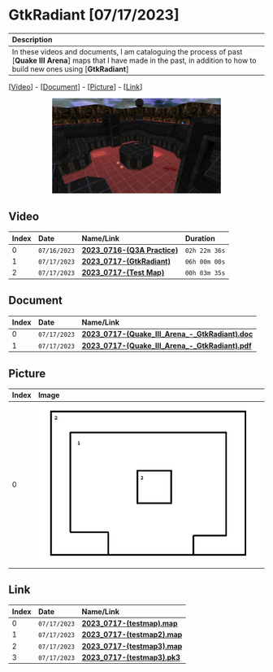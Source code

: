 
# GtkRadiant [07/17/2023]

| Description |
|:------------|
| In these videos and documents, I am cataloguing the process of past [**Quake III Arena**] maps that I have made in the past, in addition to how to build new ones using [**GtkRadiant**] |

[[Video](#video)] - [[Document](#document)] - [[Picture](#picture)] - [[Link](#link)]

<p align="center" width="100%">
    <img width="66%" src="https://github.com/mcc85s/FightingEntropy/blob/main/Video/GtkRadiant/thumbnail.jpg">
</p>

## Video

| Index | Date         | Name/Link                                                    | Duration      |
|:------|:-------------|:-------------------------------------------------------------|:--------------|
| 0     | `07/16/2023` | **[2023_0716-(Q3A Practice)](https://youtu.be/OpDG2mYlYM8)** | `02h 22m 36s` |
| 1     | `07/17/2023` | **[2023_0717-(GtkRadiant)](https://youtu.be/-tGdz6oxXZI)**   | `06h 00m 00s` |
| 2     | `07/17/2023` | **[2023_0717-(Test Map)](https://youtu.be/cbdJ-rWJbVI)**     | `00h 03m 35s` |

## Document

| Index | Date         | Name/Link                                                                                                                                                             |
|:------|:-------------|:----------------------------------------------------------------------------------------------------------------------------------------------------------------------|
| 0     | `07/17/2023` | **[2023_0717-(Quake_III_Arena_-_GtkRadiant).doc](https://github.com/mcc85s/FightingEntropy/blob/main/Video/GtkRadiant/2023_0717-(Quake_III_Arena_-_GtkRadiant).doc)** |
| 1     | `07/17/2023` | **[2023_0717-(Quake_III_Arena_-_GtkRadiant).pdf](https://github.com/mcc85s/FightingEntropy/blob/main/Video/GtkRadiant/2023_0717-(Quake_III_Arena_-_GtkRadiant).pdf)** |

## Picture

| Index | Image                                                                                                                          |
|:------|:-------------------------------------------------------------------------------------------------------------------------------|
| 0     | ![2023_0717-(mapdiagram).jpg](https://github.com/mcc85s/FightingEntropy/blob/main/Video/GtkRadiant/2023_0717-(mapdiagram).jpg) |

## Link

| Index | Date         | Name/Link                                                                                                                     |
|:------|:-------------|:------------------------------------------------------------------------------------------------------------------------------|
| 0     | `07/17/2023` | **[2023_0717-(testmap).map](https://github.com/mcc85s/FightingEntropy/blob/main/Video/GtkRadiant/2023_0717-(testmap).map)**   |
| 1     | `07/17/2023` | **[2023_0717-(testmap2).map](https://github.com/mcc85s/FightingEntropy/blob/main/Video/GtkRadiant/2023_0717-(testmap2).map)** |
| 2     | `07/17/2023` | **[2023_0717-(testmap3).map](https://github.com/mcc85s/FightingEntropy/blob/main/Video/GtkRadiant/2023_0717-(testmap3).map)** |
| 3     | `07/17/2023` | **[2023_0717-(testmap3).pk3](https://github.com/mcc85s/FightingEntropy/blob/main/Video/GtkRadiant/2023_0717-(testmap3).pk3)** |
